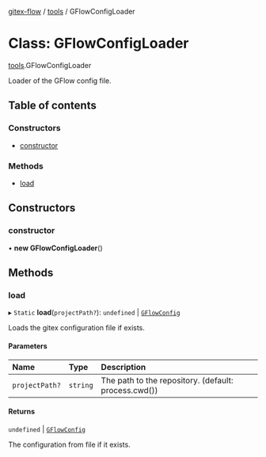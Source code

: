 [gitex-flow](../README.md) / [tools](../modules/tools.md) / GFlowConfigLoader

# Class: GFlowConfigLoader

[tools](../modules/tools.md).GFlowConfigLoader

Loader of the GFlow config file.

## Table of contents

### Constructors

- [constructor](tools.GFlowConfigLoader.md#constructor)

### Methods

- [load](tools.GFlowConfigLoader.md#load)

## Constructors

### constructor

• **new GFlowConfigLoader**()

## Methods

### load

▸ `Static` **load**(`projectPath?`): `undefined` \| [`GFlowConfig`](../interfaces/configs.GFlowConfig.md)

Loads the gitex configuration file if exists.

#### Parameters

| Name | Type | Description |
| :------ | :------ | :------ |
| `projectPath?` | `string` | The path to the repository. (default: process.cwd()) |

#### Returns

`undefined` \| [`GFlowConfig`](../interfaces/configs.GFlowConfig.md)

The configuration from file if it exists.
